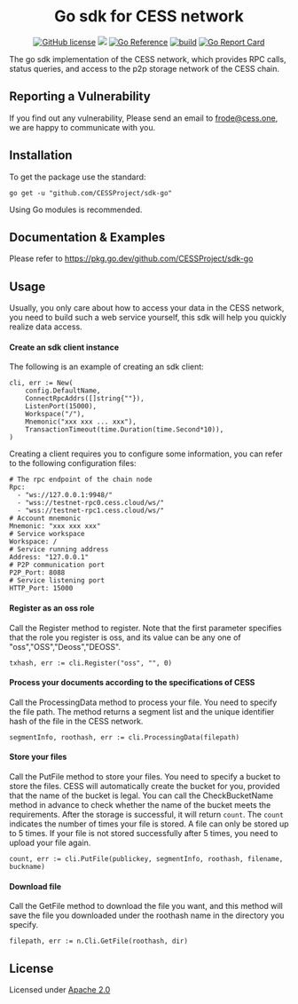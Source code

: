 <div align="center">

# Go sdk for CESS network

[![GitHub license](https://img.shields.io/badge/license-Apache2-blue)](#LICENSE) <a href=""><img src="https://img.shields.io/badge/golang-%3E%3D1.19-blue.svg" /></a> [![Go Reference](https://pkg.go.dev/badge/github.com/CESSProject/sdk-go.svg)](https://pkg.go.dev/github.com/CESSProject/sdk-go) [![build](https://github.com/CESSProject/sdk-go/actions/workflows/build&test.yml/badge.svg)](https://github.com/CESSProject/sdk-go/actions/workflows/build&test.yml) [![Go Report Card](https://goreportcard.com/badge/github.com/CESSProject/sdk-go)](https://goreportcard.com/report/github.com/CESSProject/sdk-go)

</div>

The go sdk implementation of the CESS network, which provides RPC calls, status queries, and access to the p2p storage network of the CESS chain.

## Reporting a Vulnerability
If you find out any vulnerability, Please send an email to frode@cess.one, we are happy to communicate with you.

## Installation
To get the package use the standard:
```
go get -u "github.com/CESSProject/sdk-go"
```
Using Go modules is recommended.

## Documentation & Examples
Please refer to https://pkg.go.dev/github.com/CESSProject/sdk-go

## Usage
Usually, you only care about how to access your data in the CESS network, you need to build such a web service yourself, this sdk will help you quickly realize data access.

#### Create an sdk client instance
The following is an example of creating an sdk client:
```
cli, err := New(
    config.DefaultName,
    ConnectRpcAddrs([]string{""}),
    ListenPort(15000),
    Workspace("/"),
    Mnemonic("xxx xxx ... xxx"),
    TransactionTimeout(time.Duration(time.Second*10)),
)
```
Creating a client requires you to configure some information, you can refer to the following configuration files:
```
# The rpc endpoint of the chain node
Rpc:
  - "ws://127.0.0.1:9948/"
  - "wss://testnet-rpc0.cess.cloud/ws/"
  - "wss://testnet-rpc1.cess.cloud/ws/"
# Account mnemonic
Mnemonic: "xxx xxx xxx"
# Service workspace
Workspace: /
# Service running address
Address: "127.0.0.1"
# P2P communication port
P2P_Port: 8088
# Service listening port
HTTP_Port: 15000
```

#### Register as an oss role
Call the Register method to register. Note that the first parameter specifies that the role you register is oss, and its value can be any one of "oss","OSS","Deoss","DEOSS".
```
txhash, err := cli.Register("oss", "", 0)
```

#### Process your documents according to the specifications of CESS
Call the ProcessingData method to process your file. You need to specify the file path. The method returns a segment list and the unique identifier hash of the file in the CESS network.
```
segmentInfo, roothash, err := cli.ProcessingData(filepath)
```

#### Store your files
Call the PutFile method to store your files. You need to specify a bucket to store the files. CESS will automatically create the bucket for you, provided that the name of the bucket is legal. You can call the CheckBucketName method in advance to check whether the name of the bucket meets the requirements.
After the storage is successful, it will return `count`. The `count` indicates the number of times your file is stored. A file can only be stored up to 5 times. If your file is not stored successfully after 5 times, you need to upload your file again.
```
count, err := cli.PutFile(publickey, segmentInfo, roothash, filename, buckname)
```

#### Download file
Call the GetFile method to download the file you want, and this method will save the file you downloaded under the roothash name in the directory you specify.
```
filepath, err := n.Cli.GetFile(roothash, dir)
```

## License
Licensed under [Apache 2.0](https://github.com/CESSProject/sdk-go/blob/main/LICENSE)
